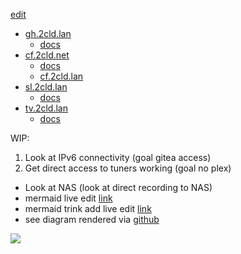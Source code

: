 [edit](https://github.com/2cld/netstack/edit/master/docs/ops/deployments/README.md)

- [gh.2cld.lan](https://gh.2cld.net/)
  - [docs](https://gh.2cld.net/docs/)
- [cf.2cld.net](https://cf.2cld.net/)
  - [docs](https://cf.2cld.net/docs)
  - [cf.2cld.lan](https://cf.2cld.net/)
- [sl.2cld.lan](https://sl.2cld.net/)
  - [docs](https://sl.2cld.net/docs/)
- [tv.2cld.lan](https://tv.2cld.net/)
  - [docs](https://tv.2cld.net/docs/)

WIP:
1. Look at IPv6 connectivity (goal gitea access)
2. Get direct access to tuners working (goal no plex)
  - Look at NAS (look at direct recording to NAS)
  - mermaid live edit [link](https://mermaid.live/edit#pako:eNqtksFqAjEQhl9lyckFFfS4V3stFPRUt4cxmcRgklkmSa2I796sW7uV4qX0tvPl5x--Zc5CkkLRCG-D8tC1oaqYKNU2JOSAadKTprGSwkRDpWEmHWVV97hES6K-Au2AcTLQh3Gpg6mlni-lU_Nb-fAQzXadiMHg2w3e1ShIsIOI9e21qgLExd20HOuk2a7Idzk9qCvLj8SH2dEyqh-dq9MOecNZHkY2NL44_BjZ0YbF4t2P4N55WM1fxdEV7eh-a0f3r9rR_VU7uqvQCEyOM8PwSNBBl6grBWIqPLIHq8oNnft0K9IePbaiKZ8KNWSXWtGGS4lCTrQ-BSmaxBmngimbvWg0uFim3BVbfLLQL_6mHYRXonFGZcsPex6u9nq8l08kmNl_)
  - mermaid trink add live edit [link](https://mermaid.live/edit#pako:eNqtVMGO2yAU_BXEKZES1xDHjq2ql1RqL60qbdVDNz0QjFkrGCzAyWaj_fdiSOLsKtnuoSfDMG_meXjiAKkqGSxgU8uyIe1KAqCVsuNaWqYls6MeKYqaKjmqCKjIlArVleMedlTHGHugEkSzUUCv0Hv4okRygLI4Qh_X-sOnbWsiq2u5iahqbkuEAwBMqMW-lteWkaE6cGgleW-RHg2-M7tTegO-EMt2ZO8xWkWYijI6_eIrSxlKprtas8GaVobfm144uN9ZpQlnf07nLyRKYsmaGHauBkASg17s8Gm33K-Z_qk7uhkNS--xqyWKneMsDlsjwJN1nfwQ7NEjX_ct078GRusO7BYoIUhDHHd8tTsXVtu5K77orndC22Z0_Hoxp4ouKP-SoFW3xjhOnMqw7FtL3i1CK8rvaZ_xzHewDITT5V3PmjOizYVFWxkmXfSSY5C_OQX4PAYhvFDo16MbLV-bDSPCyKGjmRFvjteriRZurP7fLBnhEjzG9r64jPB3PgC8M1OuSXMjAUFaq9oxnMCG6YbUpXtADj13Be0Da9gKFm5Zsop0wq7gSj47KumsuttLCgurOzaBWnX8ARYVEcbtutb9I_tck972jLZE_laqOZWwsnYpfQsvln-4JpDr3v4oyWTJ9FJ10sICZdgLwOIAH2GBMxwlCCV5lqfzPF3M5hO4h0UaJXmKFhglaJHEeJE-T-CTt4yjPEkWcTLL0DzFWZLh579rC5Kp)
  - see diagram rendered via [github](https://github.com/2cld/netstack/tree/master/docs/ops/deployments)

[![](https://mermaid.ink/img/pako:eNqtVMGO2yAU_BXEKZES1xDHjq2ql1RqL60qbdVDNz0QjFkrGCzAyWaj_fdiSOLsKtnuoSfDMG_meXjiAKkqGSxgU8uyIe1KAqCVsuNaWqYls6MeKYqaKjmqCKjIlArVleMedlTHGHugEkSzUUCv0Hv4okRygLI4Qh_X-sOnbWsiq2u5iahqbkuEAwBMqMW-lteWkaE6cGgleW-RHg2-M7tTegO-EMt2ZO8xWkWYijI6_eIrSxlKprtas8GaVobfm144uN9ZpQlnf07nLyRKYsmaGHauBkASg17s8Gm33K-Z_qk7uhkNS--xqyWKneMsDlsjwJN1nfwQ7NEjX_ct078GRusO7BYoIUhDHHd8tTsXVtu5K77orndC22Z0_Hoxp4ouKP-SoFW3xjhOnMqw7FtL3i1CK8rvaZ_xzHewDITT5V3PmjOizYVFWxkmXfSSY5C_OQX4PAYhvFDo16MbLV-bDSPCyKGjmRFvjteriRZurP7fLBnhEjzG9r64jPB3PgC8M1OuSXMjAUFaq9oxnMCG6YbUpXtADj13Be0Da9gKFm5Zsop0wq7gSj47KumsuttLCgurOzaBWnX8ARYVEcbtutb9I_tck972jLZE_laqOZWwsnYpfQsvln-4JpDr3v4oyWTJ9FJ10sICZdgLwOIAH2GBMxwlCCV5lqfzPF3M5hO4h0UaJXmKFhglaJHEeJE-T-CTt4yjPEkWcTLL0DzFWZLh579rC5Kp?type=png)](https://mermaid.live/edit#pako:eNqtVMGO2yAU_BXEKZES1xDHjq2ql1RqL60qbdVDNz0QjFkrGCzAyWaj_fdiSOLsKtnuoSfDMG_meXjiAKkqGSxgU8uyIe1KAqCVsuNaWqYls6MeKYqaKjmqCKjIlArVleMedlTHGHugEkSzUUCv0Hv4okRygLI4Qh_X-sOnbWsiq2u5iahqbkuEAwBMqMW-lteWkaE6cGgleW-RHg2-M7tTegO-EMt2ZO8xWkWYijI6_eIrSxlKprtas8GaVobfm144uN9ZpQlnf07nLyRKYsmaGHauBkASg17s8Gm33K-Z_qk7uhkNS--xqyWKneMsDlsjwJN1nfwQ7NEjX_ct078GRusO7BYoIUhDHHd8tTsXVtu5K77orndC22Z0_Hoxp4ouKP-SoFW3xjhOnMqw7FtL3i1CK8rvaZ_xzHewDITT5V3PmjOizYVFWxkmXfSSY5C_OQX4PAYhvFDo16MbLV-bDSPCyKGjmRFvjteriRZurP7fLBnhEjzG9r64jPB3PgC8M1OuSXMjAUFaq9oxnMCG6YbUpXtADj13Be0Da9gKFm5Zsop0wq7gSj47KumsuttLCgurOzaBWnX8ARYVEcbtutb9I_tck972jLZE_laqOZWwsnYpfQsvln-4JpDr3v4oyWTJ9FJ10sICZdgLwOIAH2GBMxwlCCV5lqfzPF3M5hO4h0UaJXmKFhglaJHEeJE-T-CTt4yjPEkWcTLL0DzFWZLh579rC5Kp)

<!-- version 20250411pm update
```mermaid
mindmap
  root)internet(
  ::icon(fa fa-cloud)
    rnet)cloudflare(
    ::icon(fa fa-cloud)    
    rnet)ng 170.1<br/>vps.trink.com(
    ::icon(fa fa-cloud)
      sg 170.2<br/>gitea.trink.com
    cfng)ng 6.1<br/>Network Gateway<br/>cf.2cld.net(
    ::icon(fa fa-network-wired)
      cfsg[sg 6.2<br/>Storage]
      ::icon(fa fa-database)
        nas1
        nas2
      CyberTruck(CyberTruck<br/>win10 6.30<br/>wsl zt cfPlex<br/>HyperV 6.30<br/>plextv ollama zt)
      ::icon(fa fa-computer)
        win11vm(win11vm<br/>6.31)
        ::icon(fa fa-computer)
        cfub2204vm(cfub2204vm 6.34)
        ::icon(fa fa-computer)
      cfcg[cg 6.3<br/>Compute Gateway]
      ::icon(fa fa-gears)
        pfsense)ng2 9.1<br/>Network Gateway<br/>cf2.2cld.net<br/>pfsense<br/>(
        ::icon(fa fa-network-wired)
    slng)ng 1.1<br/>sl.2cld.net(
    ::icon(fa fa-cloud)
      slsg[Storage]
      ::icon(fa fa-database)
        nas1
        nas2
      slcg[Compute]
      ::icon(fa fa-gears)
        slwin11
        gus-gram
        ::icon(fa fa-laptop)
```
-->
<!-- version 20250411am add vps.trink.com
```mermaid
mindmap
  root)internet(
  ::icon(fa fa-cloud)
    rnet)cloudflare(
    ::icon(fa fa-cloud)    
    rnet)ng 170.1<br/>vps.trink.com(
    ::icon(fa fa-cloud)
      sg 170.2<br/>gitea.trink.com
    cfng)ng 6.1<br/>Network Gateway<br/>cf.2cld.net(
    ::icon(fa fa-network-wired)
      cfsg[sg 6.2<br/>Storage]
      ::icon(fa fa-database)
        nas1
        nas2
      CyberTruck(CyberTruck<br/>win10 6.30<br/>HyperV 6.30<br/>plextv ollama zt)
      ::icon(fa fa-computer)
        win11vm(win11vm<br/>6.31)
        ::icon(fa fa-computer)
      cfcg[cg 6.3<br/>Compute Gateway]
      ::icon(fa fa-gears)
        pfsense)ng2 9.1<br/>Network Gateway<br/>cf2.2cld.net<br/>pfsense<br/>(
        ::icon(fa fa-network-wired)
            cfPlex
    slng)ng 1.1<br/>sl.2cld.net(
    ::icon(fa fa-cloud)
      slsg[Storage]
      ::icon(fa fa-database)
        nas1
        nas2
      slcg[Compute]
      ::icon(fa fa-gears)
        slwin11
        gus-gram
        ::icon(fa fa-laptop)
```
-->

<!-- version 20250219pm
```mermaid
mindmap
  root)internet(
  ::icon(fa fa-cloud)
    rnet)cloudflare(
    ::icon(fa fa-cloud)
    cfng)ng 6.1<br/>Network Gateway<br/>cf.2cld.net(
    ::icon(fa fa-network-wired)
      cfsg[sg 6.2<br/>Storage]
      ::icon(fa fa-database)
        nas1
        nas2
      CyberTruck(CyberTruck<br/>win10 6.30)
      ::icon(fa fa-computer)
      cfcg[cg 6.3<br/>Compute Gateway<br/>HyperV 6.30<br/>plextv ollama zt]
      ::icon(fa fa-gears)
        win11vm(win11vm<br/>6.31)
        ::icon(fa fa-computer)
        pfsense)ng2 9.1<br/>Network Gateway<br/>cf2.2cld.net<br/>pfsense<br/>(
        ::icon(fa fa-network-wired)
            cfPlex
    slng)ng 1.1<br/>sl.2cld.net(
    ::icon(fa fa-cloud)
      slsg[Storage]
      ::icon(fa fa-database)
        nas1
        nas2
      slcg[Compute]
      ::icon(fa fa-gears)
        slwin11
        gus-gram
        ::icon(fa fa-laptop)
```
-->

<!-- version 20250219
```mermaid
mindmap
  root)internet(
  ::icon(fa fa-cloud)
    rnet)cloudflare(
    ::icon(fa fa-cloud)
    cfng)ng 6.1<br/>cf.2cld.net(
    ::icon(fa fa-network-wired)
      cfsg[sg 6.2<br/>Storage]
      ::icon(fa fa-database)
        nas1
        nas2
      cfcg[CyberTruck<br/>HyperV 6.30<br/>cg 6.3<br/>Compute]
      ::icon(fa fa-gears)
        pfsense(pfsense)
        ::icon(fa fa-network-wired)
            cfPlex
        win11vm(win11vm<br/>6.31)
        ::icon(fa fa-computer)
    slng)sl.2cld.net(
    ::icon(fa fa-cloud)
      slsg[Storage]
      ::icon(fa fa-database)
        nas1
        nas2
      slcg[Compute]
      ::icon(fa fa-network-wired)
        slwin11
        gus-gram
        ::icon(fa fa-laptop)
```
-->

<!-- version 20250218
```mermaid
mindmap
  root)internet(
  ::icon(fa fa-cloud)
    rnet)cloudflare(
    ::icon(fa fa-cloud)
    cfng)cf.2cld.net(
      cfsg[Storage]
      ::icon(fa fa-database)
        nas1
        nas2
      cfcg[Compute]
      ::icon(fa fa-network-wired)
        CyberTruck
            cfPlex
        win11vm
        ::icon(fa fa-computer)
    slng)sl.2cld.net(
      slsg[Storage]
      ::icon(fa fa-database)
        nas1
        nas2
      slcg[Compute]
      ::icon(fa fa-network-wired)
        slwin11
        gus-gram
        ::icon(fa fa-laptop)
```
-->
